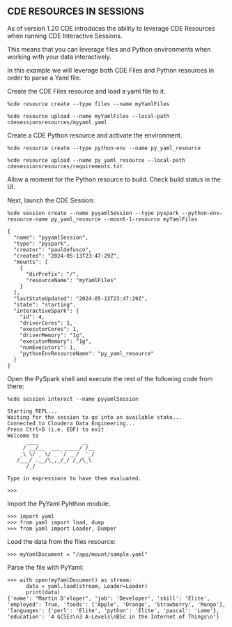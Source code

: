 ## CDE RESOURCES IN SESSIONS

As of version 1.20 CDE introduces the ability to leverage CDE Resources when running CDE Interactive Sessions.

This means that you can leverage files and Python environments when working with your data interactively.

In this example we will leverage both CDE Files and Python resources in order to parse a Yaml file.


Create the CDE Files resource and load a yaml file to it.

```
%cde resource create --type files --name myYamlFiles

%cde resource upload --name myYamlFiles --local-path cdesessionsresources/myyaml.yaml
```

Create a CDE Python resource and activate the environment.

```
%cde resource create --type python-env --name py_yaml_resource

%cde resource upload --name py_yaml_resource --local-path cdesessionsresources/requirements.txt
```

Allow a moment for the Python resource to build. Check build status in the UI.

Next, launch the CDE Session:

```
%cde session create --name pyyamlSession --type pyspark --python-env-resource-name py_yaml_resource --mount-1-resource myYamlFiles

{
  "name": "pyyamlSession",
  "type": "pyspark",
  "creator": "pauldefusco",
  "created": "2024-05-13T23:47:29Z",
  "mounts": [
    {
      "dirPrefix": "/",
      "resourceName": "myYamlFiles"
    }
  ],
  "lastStateUpdated": "2024-05-13T23:47:29Z",
  "state": "starting",
  "interactiveSpark": {
    "id": 4,
    "driverCores": 1,
    "executorCores": 1,
    "driverMemory": "1g",
    "executorMemory": "1g",
    "numExecutors": 1,
    "pythonEnvResourceName": "py_yaml_resource"
  }
}
```

Open the PySpark shell and execute the rest of the following code from there:

```
%cde session interact --name pyyamlSession

Starting REPL...
Waiting for the session to go into an available state...
Connected to Cloudera Data Engineering...
Press Ctrl+D (i.e. EOF) to exit
Welcome to
      ____              __
     / __/__  ___ _____/ /__
    _\ \/ _ \/ _ `/ __/  '_/
   /___/ .__/\_,_/_/ /_/\_\
      /_/

Type in expressions to have them evaluated.

>>>
```

Import the PyYaml Pyhthon module:

```
>>> import yaml
>>> from yaml import load, dump
>>> from yaml import Loader, Dumper
```

Load the data from the files resource:

```
>>> myYamlDocument = "/app/mount/sample.yaml"
```

Parse the file with PyYaml:

```
>>> with open(myYamlDocument) as stream:
      data = yaml.load(stream, Loader=Loader)
      print(data)
{'name': "Martin D'vloper", 'job': 'Developer', 'skill': 'Elite', 'employed': True, 'foods': ['Apple', 'Orange', 'Strawberry', 'Mango'], 'languages': {'perl': 'Elite', 'python': 'Elite', 'pascal': 'Lame'}, 'education': '4 GCSEs\n3 A-Levels\nBSc in the Internet of Things\n'}
```
